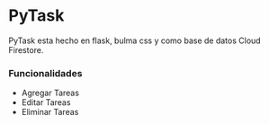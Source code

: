 # PyTask

PyTask esta hecho en flask, bulma css y como base de datos Cloud Firestore.

### Funcionalidades

- Agregar Tareas
- Editar Tareas
- Eliminar Tareas
